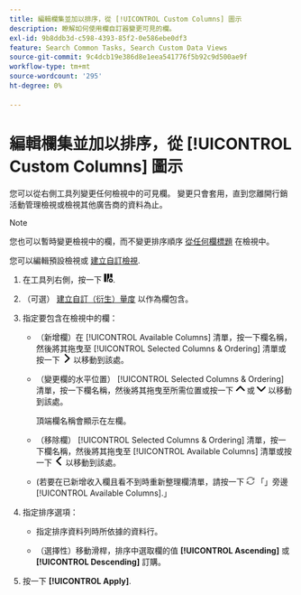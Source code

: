 ```yaml
---
title: 編輯欄集並加以排序，從 [!UICONTROL Custom Columns] 圖示
description: 瞭解如何使用欄自訂器變更可見的欄。
exl-id: 9b8ddb3d-c598-4393-85f2-0e586ebe0df3
feature: Search Common Tasks, Search Custom Data Views
source-git-commit: 9c4dcb19e386d8e1eea541776f5b92c9d500ae9f
workflow-type: tm+mt
source-wordcount: '295'
ht-degree: 0%

---
```


# 編輯欄集並加以排序，從 [!UICONTROL Custom Columns] 圖示

您可以從右側工具列變更任何檢視中的可見欄。 變更只會套用，直到您離開行銷活動管理檢視或檢視其他廣告商的資料為止。

>[!NOTE]
>
>您也可以暫時變更檢視中的欄，而不變更排序順序 [從任何欄標題](/help/search-social-commerce/common-tasks/data-views/ad-hoc-settings/column-set-edit-column-heading.md) 在檢視中。
>
>您可以編輯預設檢視或 [建立自訂檢視](/help/search-social-commerce/common-tasks/data-views/custom-default-views-manage.md#create-custom-view).

1. 在工具列右側，按一下 ![欄](/help/search-social-commerce/assets/custom-columns.png "欄").

1. （可選） [建立自訂（衍生）量度](/help/search-social-commerce/common-tasks/custom-metrics/custom-metric-create.md) 以作為欄包含。

1. 指定要包含在檢視中的欄：

   * （新增欄）在 [!UICONTROL Available Columns] 清單，按一下欄名稱，然後將其拖曳至 [!UICONTROL Selected Columns & Ordering] 清單或按一下 ![新增欄](/help/search-social-commerce/assets/chevron-right.png "新增欄") 以移動到該處。

   * （變更欄的水平位置） [!UICONTROL Selected Columns & Ordering] 清單，按一下欄名稱，然後將其拖曳至所需位置或按一下 ![向上移動欄](/help/search-social-commerce/assets/chevron-up.png "向上移動欄") 或 ![將欄下移](/help/search-social-commerce/assets/chevron-down.png "將欄下移") 以移動到該處。

     頂端欄名稱會顯示在左欄。

   * （移除欄） [!UICONTROL Selected Columns & Ordering] 清單，按一下欄名稱，然後將其拖曳至 [!UICONTROL Available Columns] 清單或按一下 ![移除](/help/search-social-commerce/assets/chevron-left.png "移除") 以移動到該處。

   * (若要在已新增收入欄且看不到時重新整理欄清單，請按一下 ![重新整理](/help/search-social-commerce/assets/refresh.png "重新整理") 「」旁邊[!UICONTROL Available Columns].」

1. 指定排序選項：

   * 指定排序資料列時所依據的資料行。

   * （選擇性）移動滑桿，排序中選取欄的值 **[!UICONTROL Ascending]** 或 **[!UICONTROL Descending]** 訂購。

1. 按一下 **[!UICONTROL Apply]**.
